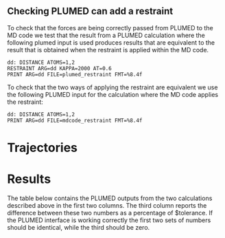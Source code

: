 Checking PLUMED can add a restraint
-----------------------------------

To check that the forces are being correctly passed from PLUMED to the MD code we test that the result from a PLUMED
calculation where the following plumed input is used produces results that are equivalent to the result that is obtained
when the restraint is applied within the MD code.

```plumed
dd: DISTANCE ATOMS=1,2 
RESTRAINT ARG=dd KAPPA=2000 AT=0.6
PRINT ARG=dd FILE=plumed_restraint FMT=%8.4f
```

To check that the two ways of applying the restraint are equivalent we use the following PLUMED input for the calculation
where the MD code applies the restraint:

```plumed
dd: DISTANCE ATOMS=1,2 
PRINT ARG=dd FILE=mdcode_restraint FMT=%8.4f
```

# Trajectories

# Results

The table below contains the PLUMED outputs from the two calculations described above in the first two columns.  The third column
reports the difference between these two numbers as a percentage of $tolerance.  If the PLUMED interface is working correctly the first two sets of numbers should be identical, while the third should be zero.
